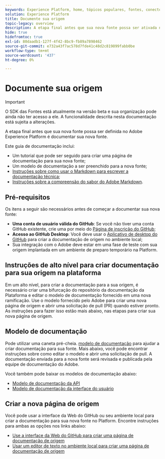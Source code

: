 ```yaml
---
keywords: Experience Platform, home, tópicos populares, fontes, conectores, conectores de origem, sdk de fontes, sdk, SDK
solution: Experience Platform
title: Documente sua origem
topic-legacy: overview
description: A etapa final antes que sua nova fonte possa ser ativada no Adobe Experience Platform é documentar sua nova fonte.
hide: true
hidefromtoc: true
exl-id: 80daadb1-127f-4f42-8bc9-fb89a7898462
source-git-commit: e732a43f7ac578d7fde41c48d2c819899fabb0be
workflow-type: tm+mt
source-wordcount: '437'
ht-degree: 0%

---
```


# Documente sua origem

>[!IMPORTANT]
>
>O SDK das Fontes está atualmente na versão beta e sua organização pode ainda não ter acesso a ele. A funcionalidade descrita nesta documentação está sujeita a alterações.

A etapa final antes que sua nova fonte possa ser definida no Adobe Experience Platform é documentar sua nova fonte.

Este guia de documentação inclui:

* Um tutorial que pode ser seguido para criar uma página de documentação para sua nova fonte;
* Um modelo de documentação a ser preenchido para a nova fonte;
* [Instruções sobre como usar o Markdown para escrever a documentação técnica](https://experienceleague.adobe.com/docs/contributor/contributor-guide/writing-essentials/markdown.html?lang=en);
* [Instruções sobre a compreensão do sabor do Adobe Markdown](https://experienceleague.adobe.com/docs/contributor/contributor-guide/writing-essentials/markdown.html?lang=en#custom-markdown-extensions).

## Pré-requisitos

Os itens a seguir são necessários antes de começar a documentar sua nova fonte:

* **Uma conta de usuário válida do GitHub**: Se você não tiver uma conta GitHub existente, crie uma por meio do [Página de inscrição do GitHub](https://github.com/);
* **Acesso ao GitHub Desktop**: Você deve usar o [Aplicativo de desktop do GitHub](https://desktop.github.com/) para criar a documentação de origem no ambiente local;
* Sua integração com o Adobe deve estar em uma fase de teste com sua origem implantada em um ambiente de preparo temporário na Platform.

## Instruções de alto nível para criar documentação para sua origem na plataforma

Em um alto nível, para criar a documentação para a sua origem, é necessário criar uma bifurcação do repositório da documentação da Plataforma e editar o modelo de documentação fornecido em uma nova ramificação. Use o modelo fornecido pelo Adobe para criar uma nova página de origem e abrir uma solicitação de pull (PR) quando estiver pronto. As instruções para fazer isso estão mais abaixo, nas etapas para criar sua nova página de origem.

## Modelo de documentação

Pode utilizar uma caneta pré-cheia. [modelo de documentação](./template.md) para ajudar a criar documentação para sua fonte. Mais abaixo, você pode encontrar instruções sobre como editar o modelo e abrir uma solicitação de pull. A documentação enviada para a nova fonte será revisada e publicada pela equipe de documentação do Adobe.

Você também pode baixar os modelos de documentação abaixo:

* [Modelo de documentação da API](../assets/template.zip)
* [Modelo de documentação da interface do usuário](../assets/ui-template.zip)

## Criar a nova página de origem

Você pode usar a interface da Web do GitHub ou seu ambiente local para criar a documentação para sua nova fonte no Platform. Encontre instruções para ambas as opções nos links abaixo:

* [Use a interface da Web do GitHub para criar uma página de documentação de origem](./github.md)
* [Usar um editor de texto no ambiente local para criar uma página de documentação de origem](./text-editor.md)
